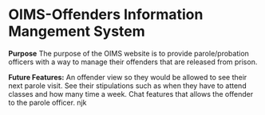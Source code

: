# OIMS-Offenders Information Mangement System

**Purpose** The purpose of the OIMS website is to provide parole/probation officers with a way to manage their offenders that
are released from prison. 

**Future Features:** An offender view so they would be allowed to see their next parole visit. See their stipulations such as when
they have to attend classes and how many time a week. Chat features that allows the offender to the parole officer. njk
